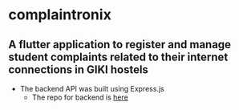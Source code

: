 # complaintronix

## A flutter application to register and manage student complaints related to their internet connections in GIKI hostels

- The backend API was built using Express.js
  - The repo for backend is [here](https://github.com/MusaGillani/complaintronix)

